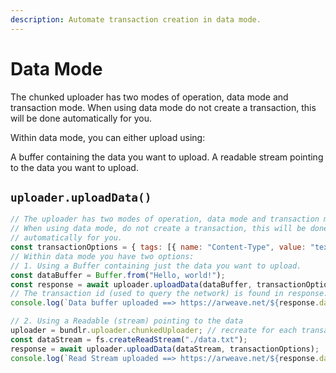 ```yaml
---
description: Automate transaction creation in data mode.
---
```


# Data Mode

The chunked uploader has two modes of operation, data mode and transaction mode. When using data mode do not create a transaction, this will be done automatically for you.

Within data mode, you can either upload using:

A buffer containing the data you want to upload.
A readable stream pointing to the data you want to upload.

## `uploader.uploadData()`

```js
// The uploader has two modes of operation, data mode and transaction mode.
// When using data mode, do not create a transaction, this will be done
// automatically for you.
const transactionOptions = { tags: [{ name: "Content-Type", value: "text/plain" }] };
// Within data mode you have two options:
// 1. Using a Buffer containing just the data you want to upload.
const dataBuffer = Buffer.from("Hello, world!");
const response = await uploader.uploadData(dataBuffer, transactionOptions);
// The transaction id (used to query the network) is found in response.data.id
console.log(`Data buffer uploaded ==> https://arweave.net/${response.data.id}`);

// 2. Using a Readable (stream) pointing to the data
uploader = bundlr.uploader.chunkedUploader; // recreate for each transaction
const dataStream = fs.createReadStream("./data.txt");
response = await uploader.uploadData(dataStream, transactionOptions);
console.log(`Read Stream uploaded ==> https://arweave.net/${response.data.id}`);
```
